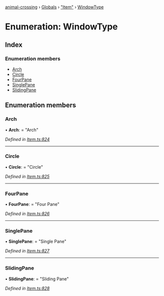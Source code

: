 [animal-crossing](../README.md) › [Globals](../globals.md) › ["Item"](../modules/_item_.md) › [WindowType](_item_.windowtype.md)

# Enumeration: WindowType

## Index

### Enumeration members

* [Arch](_item_.windowtype.md#arch)
* [Circle](_item_.windowtype.md#circle)
* [FourPane](_item_.windowtype.md#fourpane)
* [SinglePane](_item_.windowtype.md#singlepane)
* [SlidingPane](_item_.windowtype.md#slidingpane)

## Enumeration members

###  Arch

• **Arch**: = "Arch"

*Defined in [Item.ts:824](https://github.com/Norviah/animal-crossing/blob/e8c2f7d/module/types/Item.ts#L824)*

___

###  Circle

• **Circle**: = "Circle"

*Defined in [Item.ts:825](https://github.com/Norviah/animal-crossing/blob/e8c2f7d/module/types/Item.ts#L825)*

___

###  FourPane

• **FourPane**: = "Four Pane"

*Defined in [Item.ts:826](https://github.com/Norviah/animal-crossing/blob/e8c2f7d/module/types/Item.ts#L826)*

___

###  SinglePane

• **SinglePane**: = "Single Pane"

*Defined in [Item.ts:827](https://github.com/Norviah/animal-crossing/blob/e8c2f7d/module/types/Item.ts#L827)*

___

###  SlidingPane

• **SlidingPane**: = "Sliding Pane"

*Defined in [Item.ts:828](https://github.com/Norviah/animal-crossing/blob/e8c2f7d/module/types/Item.ts#L828)*
